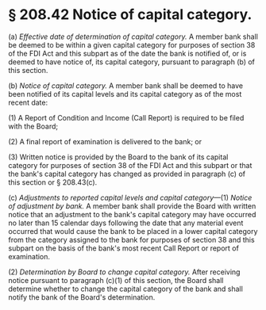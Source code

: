 # § 208.42   Notice of capital category.

(a) *Effective date of determination of capital category.* A member bank shall be deemed to be within a given capital category for purposes of section 38 of the FDI Act and this subpart as of the date the bank is notified of, or is deemed to have notice of, its capital category, pursuant to paragraph (b) of this section.


(b) *Notice of capital category.* A member bank shall be deemed to have been notified of its capital levels and its capital category as of the most recent date:


(1) A Report of Condition and Income (Call Report) is required to be filed with the Board;


(2) A final report of examination is delivered to the bank; or


(3) Written notice is provided by the Board to the bank of its capital category for purposes of section 38 of the FDI Act and this subpart or that the bank's capital category has changed as provided in paragraph (c) of this section or § 208.43(c).


(c) *Adjustments to reported capital levels and capital category*—(1) *Notice of adjustment by bank.* A member bank shall provide the Board with written notice that an adjustment to the bank's capital category may have occurred no later than 15 calendar days following the date that any material event occurred that would cause the bank to be placed in a lower capital category from the category assigned to the bank for purposes of section 38 and this subpart on the basis of the bank's most recent Call Report or report of examination.


(2) *Determination by Board to change capital category.* After receiving notice pursuant to paragraph (c)(1) of this section, the Board shall determine whether to change the capital category of the bank and shall notify the bank of the Board's determination.




